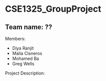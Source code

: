 # CSE1325_GroupProject
## Team name: ??

Members: 
* Diya Ranjit
* Malia Cisneros
* Mohamed Ba
* Greg Wells

Project Description:

